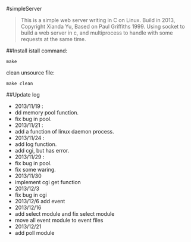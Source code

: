 #simpleServer
>This is a simple web server writing in C on Linux.
>Build in 2013, Copyright Xianda Yu, Based on Paul Griffiths 1999.
>Using socket to build a web server in c, and multiprocess to handle with some requests at the same time.

##Install
istall command:
```
make
```
clean unsource file:
```
make clean
```

##Update log
*  2013/11/19 : 
  *  dd memory pool function.
  *  fix bug in pool.		
*  2013/11/21 :
  *  add a function of linux daemon process.
*  2013/11/24 :
  *  add log function.
  *  add cgi, but has error.
*  2013/11/29 :
  *  fix bug in pool.
  *  fix some waring.	
*  2013/11/30
  *  implement cgi get function
*  2013/12/3
  *  fix bug in cgi
*  2013/12/6
add event
*  2013/12/16
  *  add select module and fix select module
  *  move all event module to event files
*  2013/12/21
  *  add poll module

